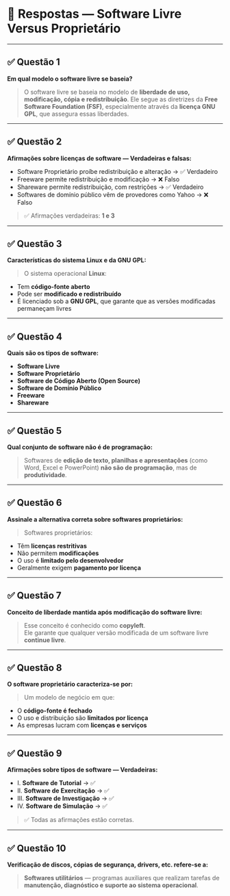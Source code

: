 # 📘 Respostas — Software Livre Versus Proprietário

---

## ✅ Questão 1  
**Em qual modelo o software livre se baseia?**

> O software livre se baseia no modelo de **liberdade de uso, modificação, cópia e redistribuição**. Ele segue as diretrizes da **Free Software Foundation (FSF)**, especialmente através da **licença GNU GPL**, que assegura essas liberdades.

---

## ✅ Questão 2  
**Afirmações sobre licenças de software — Verdadeiras e falsas:**

- Software Proprietário proíbe redistribuição e alteração → ✅ Verdadeiro  
- Freeware permite redistribuição e modificação → ❌ Falso  
- Shareware permite redistribuição, com restrições → ✅ Verdadeiro  
- Softwares de domínio público vêm de provedores como Yahoo → ❌ Falso  

> ✅ Afirmações verdadeiras: **1 e 3**

---

## ✅ Questão 3  
**Características do sistema Linux e da GNU GPL:**

> O sistema operacional **Linux**:
- Tem **código-fonte aberto**
- Pode ser **modificado e redistribuído**
- É licenciado sob a **GNU GPL**, que garante que as versões modificadas permaneçam livres

---

## ✅ Questão 4  
**Quais são os tipos de software:**

- **Software Livre**
- **Software Proprietário**
- **Software de Código Aberto (Open Source)**
- **Software de Domínio Público**
- **Freeware**
- **Shareware**

---

## ✅ Questão 5  
**Qual conjunto de software não é de programação:**

> Softwares de **edição de texto, planilhas e apresentações** (como Word, Excel e PowerPoint) **não são de programação**, mas de **produtividade**.

---

## ✅ Questão 6  
**Assinale a alternativa correta sobre softwares proprietários:**

> Softwares proprietários:
- Têm **licenças restritivas**
- Não permitem **modificações**
- O uso é **limitado pelo desenvolvedor**
- Geralmente exigem **pagamento por licença**

---

## ✅ Questão 7  
**Conceito de liberdade mantida após modificação do software livre:**

> Esse conceito é conhecido como **copyleft**.  
> Ele garante que qualquer versão modificada de um software livre **continue livre**.

---

## ✅ Questão 8  
**O software proprietário caracteriza-se por:**

> Um modelo de negócio em que:
- O **código-fonte é fechado**
- O uso e distribuição são **limitados por licença**
- As empresas lucram com **licenças e serviços**

---

## ✅ Questão 9  
**Afirmações sobre tipos de software — Verdadeiras:**

- I. **Software de Tutorial** → ✅  
- II. **Software de Exercitação** → ✅  
- III. **Software de Investigação** → ✅  
- IV. **Software de Simulação** → ✅  

> ✅ Todas as afirmações estão corretas.

---

## ✅ Questão 10  
**Verificação de discos, cópias de segurança, drivers, etc. refere-se a:**

> **Softwares utilitários** — programas auxiliares que realizam tarefas de **manutenção, diagnóstico e suporte ao sistema operacional**.